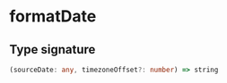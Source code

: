# formatDate

## Type signature

```typescript
(sourceDate: any, timezoneOffset?: number) => string
```
